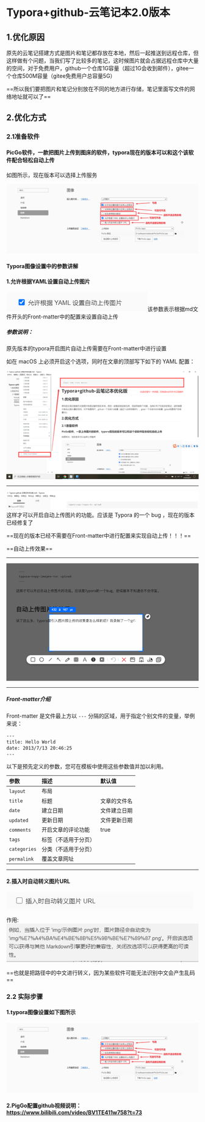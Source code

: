 # Typora+github-云笔记本2.0版本

## 1.优化原因

原先的云笔记搭建方式是图片和笔记都存放在本地，然后一起推送到远程仓库，但这样做有个问题，当我们写了比较多的笔记，这时候图片就会占据远程仓库中大量的空间，对于免费用户，github一个仓库1G容量（超过1G会收到邮件），gitee一个仓库500M容量（gitee免费用户总容量5G）

==所以我们要把图片和笔记分别放在不同的地方进行存储，笔记里面写文件的网络地址就可以了==

## 2.优化方式

### 2.1准备软件

#### PicGo软件，一款把图片上传到图床的软件，typora现在的版本可以和这个该软件配合轻松自动上传

如图所示，现在版本可以选择上传服务

![image-20200827174334310](https://raw.githubusercontent.com/yusenyi123/pictures1/master/imgs/20200827174334.png)





#### Typora图像设置中的参数讲解

#### 1.允许根据YAML设置自动上传图片

![image-20200827170518823](https://raw.githubusercontent.com/yusenyi123/pictures1/master/imgs/20200827170518.png)该参数表示根据md文件开头的Front-matter中的配置来设置自动上传

##### 参数说明：

原先版本的typora开启图片自动上传需要在Front-matter中进行设置

如在 macOS 上必须开启这个选项，同时在文章的顶部写下如下的 YAML 配置：

![image-20200827170802640](https://raw.githubusercontent.com/yusenyi123/pictures1/master/imgs/20200827170802.png)

------

![image-20200827184053267](https://raw.githubusercontent.com/yusenyi123/pictures1/master/imgs/20200827184053.png) 这样才可以开启自动上传图片的功能。应该是 Typora 的一个 bug ，现在的版本已经修复了

==现在的版本已经不需要在Front-matter中进行配置来实现自动上传！！！==



==自动上传效果==

------

![typora-upload-image-gif-v2](https://raw.githubusercontent.com/yusenyi123/pictures1/master/imgs/20200827171623.gif)

------



##### Front-matter介绍

Front-matter 是文件最上方以 `---` 分隔的区域，用于指定个别文件的变量，举例来说：

```
---
title: Hello World
date: 2013/7/13 20:46:25
---
```

以下是预先定义的参数，您可在模板中使用这些参数值并加以利用。

| 参数         | 描述                 | 默认值       |
| :----------- | :------------------- | :----------- |
| `layout`     | 布局                 |              |
| `title`      | 标题                 | 文章的文件名 |
| `date`       | 建立日期             | 文件建立日期 |
| `updated`    | 更新日期             | 文件更新日期 |
| `comments`   | 开启文章的评论功能   | true         |
| `tags`       | 标签（不适用于分页） |              |
| `categories` | 分类（不适用于分页） |              |
| `permalink`  | 覆盖文章网址         |              |



------



#### 2.插入时自动转义图片URL                                                     

  ![image-20200827184215523](https://raw.githubusercontent.com/yusenyi123/pictures1/master/imgs/20200827184215.png)

作用:![image-20200827171811826](https://raw.githubusercontent.com/yusenyi123/pictures1/master/imgs/20200827171811.png)

==也就是把路径中的中文进行转义，因为某些软件可能无法识别中文会产生乱码==

### 2.2 实际步骤

#### 1.typora图像设置如下图所示

![image-20200827174334310](https://raw.githubusercontent.com/yusenyi123/pictures1/master/imgs/20200827174334.png)



#### 2.PigGo配置github视频说明：https://www.bilibili.com/video/BV1TE411w758?t=73